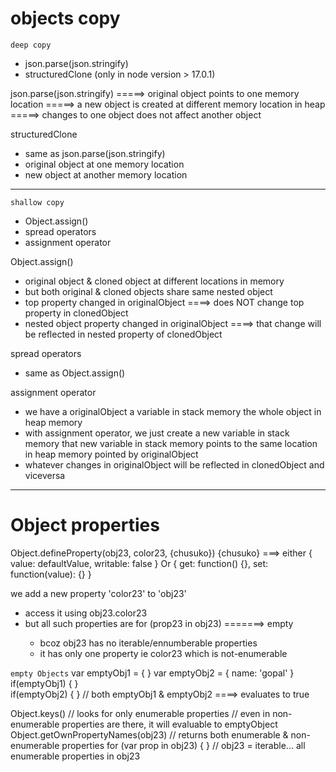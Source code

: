 # objects copy

`deep copy`
- json.parse(json.stringify)
- structuredClone (only in node version > 17.0.1)


json.parse(json.stringify) 
    =====> original object points to one memory location
    =====> a new object is created at different memory location in heap
    =====> changes to one object does not affect another object

structuredClone
- same as json.parse(json.stringify)
- original object at one memory location
- new object at another memory location
--------------------------------------------------------------------------------------------------------------------

`shallow copy`
- Object.assign()
- spread operators
- assignment operator


Object.assign()
- original object & cloned object at different locations in memory
- but both original & cloned objects share same nested object
- top property changed in originalObject ====> does NOT change top property in clonedObject
- nested object property changed in originalObject ====> that change will be reflected in nested property of clonedObject

spread operators
- same as Object.assign()


assignment operator
- we have a originalObject
    a variable in stack memory
    the whole object in heap memory
- with assignment operator, we just create a new variable in stack memory
    that new variable in stack memory points to the same location in heap memory pointed by originalObject
- whatever changes in originalObject will be reflected in clonedObject and viceversa


--------------------------------------------------------------------------------------------------------------------


# Object properties

Object.defineProperty(obj23, color23, {chusuko})
{chusuko} ===> 
    either { value: defaultValue, writable: false }
    Or { get: function() {}, set: function(value): {} }

we add a new property 'color23' to 'obj23'
- access it using obj23.color23
- but all such properties are <not-enumerable>
    for (prop23 in obj23) =======> empty 
    - bcoz obj23 has no iterable/ennumberable properties
    - it has only one property ie color23 which is not-enumerable

`empty Objects`
var emptyObj1 = { }
var emptyObj2 = { name: 'gopal' }
if(emptyObj1) { }        
if(emptyObj2) { }           // both emptyObj1 & emptyObj2 ====> evaluates to true


Object.keys()       // looks for only enumerable properties
                    // even in non-enumerable properties are there, it will evaluable to emptyObject
Object.getOwnPropertyNames(obj23)       // returns both enumerable & non-enumerable properties
for (var prop in obj23) { }     // obj23 = iterable... all enumerable properties in obj23